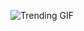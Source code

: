 ![Trending GIF](https://media1.giphy.com/media/lXHwJv89PvdN200Anr/giphy.gif?cid=8bb217724y7wh7nn5qcxnfwd2lu3l5rp4kb5u95kjdwi68ff&ep=v1_gifs_search&rid=giphy.gif&ct=g)
